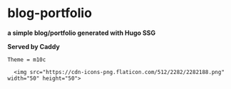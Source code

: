 # blog-portfolio
**a simple blog/portfolio generated with Hugo SSG**



__Served by Caddy__

`Theme = m10c`




      <img src="https://cdn-icons-png.flaticon.com/512/2282/2282188.png" width="50" height="50">
